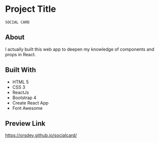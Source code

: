 # Project Title

````
SOCIAL CARD
````

## About

I actually built this web app to deepen my knowledge of components and props in React.

## Built With

* HTML 5
* CSS 3
* ReactJs
* Bootstrap 4
* Create React App
* Font Awesome

## Preview Link

https://orsdev.github.io/socialcard/
